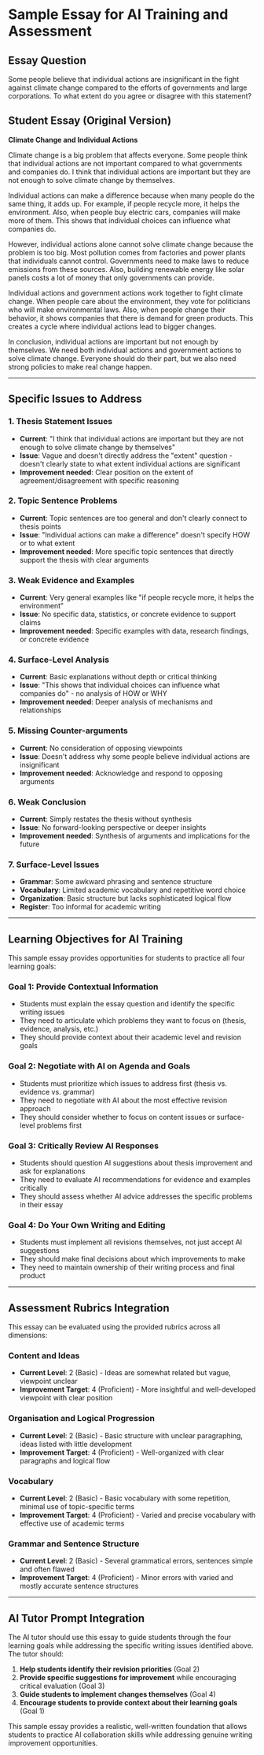 # Sample Essay for AI Training and Assessment

## Essay Question
Some people believe that individual actions are insignificant in the fight against climate change compared to the efforts of governments and large corporations. To what extent do you agree or disagree with this statement?

## Student Essay (Original Version)

**Climate Change and Individual Actions**

Climate change is a big problem that affects everyone. Some people think that individual actions are not important compared to what governments and companies do. I think that individual actions are important but they are not enough to solve climate change by themselves.

Individual actions can make a difference because when many people do the same thing, it adds up. For example, if people recycle more, it helps the environment. Also, when people buy electric cars, companies will make more of them. This shows that individual choices can influence what companies do.

However, individual actions alone cannot solve climate change because the problem is too big. Most pollution comes from factories and power plants that individuals cannot control. Governments need to make laws to reduce emissions from these sources. Also, building renewable energy like solar panels costs a lot of money that only governments can provide.

Individual actions and government actions work together to fight climate change. When people care about the environment, they vote for politicians who will make environmental laws. Also, when people change their behavior, it shows companies that there is demand for green products. This creates a cycle where individual actions lead to bigger changes.

In conclusion, individual actions are important but not enough by themselves. We need both individual actions and government actions to solve climate change. Everyone should do their part, but we also need strong policies to make real change happen.

---

## Specific Issues to Address

### 1. **Thesis Statement Issues**
- **Current**: "I think that individual actions are important but they are not enough to solve climate change by themselves"
- **Issue**: Vague and doesn't directly address the "extent" question - doesn't clearly state to what extent individual actions are significant
- **Improvement needed**: Clear position on the extent of agreement/disagreement with specific reasoning

### 2. **Topic Sentence Problems**
- **Current**: Topic sentences are too general and don't clearly connect to thesis points
- **Issue**: "Individual actions can make a difference" doesn't specify HOW or to what extent
- **Improvement needed**: More specific topic sentences that directly support the thesis with clear arguments

### 3. **Weak Evidence and Examples**
- **Current**: Very general examples like "if people recycle more, it helps the environment"
- **Issue**: No specific data, statistics, or concrete evidence to support claims
- **Improvement needed**: Specific examples with data, research findings, or concrete evidence

### 4. **Surface-Level Analysis**
- **Current**: Basic explanations without depth or critical thinking
- **Issue**: "This shows that individual choices can influence what companies do" - no analysis of HOW or WHY
- **Improvement needed**: Deeper analysis of mechanisms and relationships

### 5. **Missing Counter-arguments**
- **Current**: No consideration of opposing viewpoints
- **Issue**: Doesn't address why some people believe individual actions are insignificant
- **Improvement needed**: Acknowledge and respond to opposing arguments

### 6. **Weak Conclusion**
- **Current**: Simply restates the thesis without synthesis
- **Issue**: No forward-looking perspective or deeper insights
- **Improvement needed**: Synthesis of arguments and implications for the future

### 7. **Surface-Level Issues**
- **Grammar**: Some awkward phrasing and sentence structure
- **Vocabulary**: Limited academic vocabulary and repetitive word choice
- **Organization**: Basic structure but lacks sophisticated logical flow
- **Register**: Too informal for academic writing

---

## Learning Objectives for AI Training

This sample essay provides opportunities for students to practice all four learning goals:

### **Goal 1: Provide Contextual Information**
- Students must explain the essay question and identify the specific writing issues
- They need to articulate which problems they want to focus on (thesis, evidence, analysis, etc.)
- They should provide context about their academic level and revision goals

### **Goal 2: Negotiate with AI on Agenda and Goals**
- Students must prioritize which issues to address first (thesis vs. evidence vs. grammar)
- They need to negotiate with AI about the most effective revision approach
- They should consider whether to focus on content issues or surface-level problems first

### **Goal 3: Critically Review AI Responses**
- Students should question AI suggestions about thesis improvement and ask for explanations
- They need to evaluate AI recommendations for evidence and examples critically
- They should assess whether AI advice addresses the specific problems in their essay

### **Goal 4: Do Your Own Writing and Editing**
- Students must implement all revisions themselves, not just accept AI suggestions
- They should make final decisions about which improvements to make
- They need to maintain ownership of their writing process and final product

---

## Assessment Rubrics Integration

This essay can be evaluated using the provided rubrics across all dimensions:

### **Content and Ideas**
- **Current Level**: 2 (Basic) - Ideas are somewhat related but vague, viewpoint unclear
- **Improvement Target**: 4 (Proficient) - More insightful and well-developed viewpoint with clear position

### **Organisation and Logical Progression**
- **Current Level**: 2 (Basic) - Basic structure with unclear paragraphing, ideas listed with little development
- **Improvement Target**: 4 (Proficient) - Well-organized with clear paragraphs and logical flow

### **Vocabulary**
- **Current Level**: 2 (Basic) - Basic vocabulary with some repetition, minimal use of topic-specific terms
- **Improvement Target**: 4 (Proficient) - Varied and precise vocabulary with effective use of academic terms

### **Grammar and Sentence Structure**
- **Current Level**: 2 (Basic) - Several grammatical errors, sentences simple and often flawed
- **Improvement Target**: 4 (Proficient) - Minor errors with varied and mostly accurate sentence structures

---

## AI Tutor Prompt Integration

The AI tutor should use this essay to guide students through the four learning goals while addressing the specific writing issues identified above. The tutor should:

1. **Help students identify their revision priorities** (Goal 2)
2. **Provide specific suggestions for improvement** while encouraging critical evaluation (Goal 3)
3. **Guide students to implement changes themselves** (Goal 4)
4. **Encourage students to provide context about their learning goals** (Goal 1)

This sample essay provides a realistic, well-written foundation that allows students to practice AI collaboration skills while addressing genuine writing improvement opportunities.
